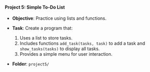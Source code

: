 #### Project 5: Simple To-Do List
- **Objective**: Practice using lists and functions.
- **Task**: Create a program that:
  1. Uses a list to store tasks.
  2. Includes functions `add_task(tasks, task)` to add a task and `show_tasks(tasks)` to display all tasks.
  3. Provides a simple menu for user interaction.
 

- **Folder**: `project5/`
